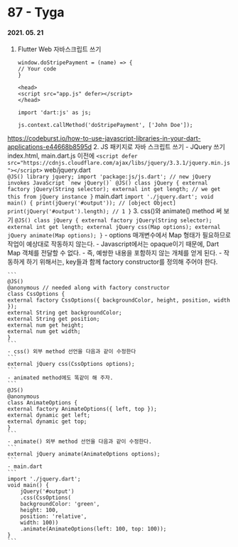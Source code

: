 87 - Tyga
========
#### 2021. 05. 21

1. Flutter Web 자바스크립트 쓰기
    ```
    window.doStripePayment = (name) => {
    // Your code
    }
    ```
    ```
    <head>
    <script src="app.js" defer></script>
    </head>
    ```
    ```
    import 'dart:js' as js;

    js.context.callMethod('doStripePayment', ['John Doe']);
    ```

<https://codeburst.io/how-to-use-javascript-libraries-in-your-dart-applications-e44668b8595d>
2. JS 패키지로 자바 스크립트 쓰기
    - JQuery 쓰기 
    index.html, main.dart.js 이전에
    ```
    <script defer src="https://cdnjs.cloudflare.com/ajax/libs/jquery/3.3.1/jquery.min.js"></script>
    ```
    web/jquery.dart   
    ```
    @JS()
    library jquery;
    import 'package:js/js.dart';
    // new jQuery invokes JavaScript `new jQuery()`
    @JS()
    class jQuery {
    external factory jQuery(String selector);
    external int get length; // we get this from jQuery instance
    }
    ```                                                                                                           main.dart
    ```
    import './jquery.dart';
    void main() {
    print(jQuery('#output')); // [object Object]
    print(jQuery('#output').length); // 1
    }
    ``` 
3. css()와 animate() method 써 보기
    ```
    @JS()
    class jQuery {
    external factory jQuery(String selector);
    external int get length;
    external jQuery css(Map options);
    external jQuery animate(Map options);
    }
    ```
    - options 매개변수에서 Map 형태가 필요하므로 작업이 예상대로 작동하지 않는다.
    - Javascript에서는 opaque이기 때문에, Dart Map 객체를 전달할 수 없다.
    - 즉, 예쌍한 내용을 포함하지 않는 개체를 얻게 된다.
    - 작동하게 하기 위해서는, key들과 함께 factory constructor를 정의해 주어야 한다.

    ```
    @JS()
    @anonymous // needed along with factory constructor
    class CssOptions {
    external factory CssOptions({ backgroundColor, height, position, width });
    external String get backgroundColor;
    external String get position;
    external num get height;
    external num get width;
    }
    ```
    - css() 외부 method 선언을 다음과 같이 수정한다
    ```
    external jQuery css(CssOptions options);
    ```
    - animated method에도 똑같이 해 주자.
    ```
    @JS()
    @anonymous
    class AnimateOptions {
    external factory AnimateOptions({ left, top });
    external dynamic get left;
    external dynamic get top;
    }
    ```
    - animate() 외부 method 선언을 다음과 같이 수정한다.
    ```
    external jQuery animate(AnimateOptions options);
    ```
    - main.dart
    ```
    import './jquery.dart';
    void main() {
        jQuery('#output')
        .css(CssOptions(
        backgroundColor: 'green',
        height: 100,
        position: 'relative',
        width: 100))
        .animate(AnimateOptions(left: 100, top: 100));
    }
    ```
